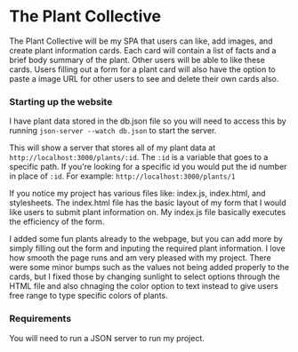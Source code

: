 # The Plant Collective
The Plant Collective will be my SPA that users can like, add images, and create plant information cards. Each card will contain a list of facts and a brief body summary of the plant. Other users will be able to like these cards. Users filling out a form for a plant card will also have the option to paste a image URL for other users to see and delete their own cards also.  

### Starting up the website 
I have plant data stored in the db.json file so you will need to access this by running `json-server --watch db.json` to start the server. 

This will show a server that stores all of my plant data at `http://localhost:3000/plants/:id`. The `:id` is a variable that goes to a specific path. If you're looking for a specific id you would put the id number in place of `:id`. 
For example: `http://localhost:3000/plants/1`

If you notice my project has various files like: index.js, index.html, and stylesheets. The index.html file has the basic layout of my form that I would like users to submit plant information on. My index.js file basically executes the efficiency of the form. 

I added some fun plants already to the webpage, but you can add more by simply filling out the form and inputing the required plant information. I love how smooth the page runs and am very pleased with my project. There were some minor bumps such as the values not being added properly to the cards, but I fixed those by changing sunlight to select options through the HTML file and also chnaging the color option to text instead to give users free range to type specific colors of plants. 


### Requirements

You will need to run a JSON server to run my project. 